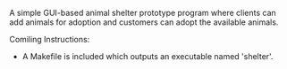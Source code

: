 A simple GUI-based animal shelter prototype program where clients can add animals for adoption and customers can adopt the available animals. 

Comiling Instructions:
- A Makefile is included which outputs an executable named 'shelter'.
